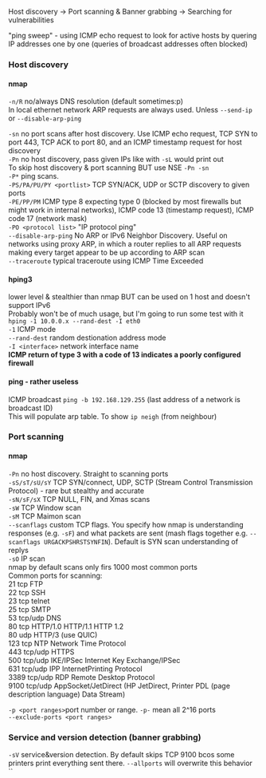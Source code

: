 Host discovery -> Port scanning & Banner grabbing -> Searching for vulnerabilities

"ping sweep" -  using ICMP echo request to look for active hosts by quering IP addresses one by one (queries of broadcast addresses often blocked)

### Host discovery
#### nmap
`-n/R` no/always DNS resolution (default sometimes:p)  
In local ethernet network ARP requests are always used. Unless `--send-ip` or `--disable-arp-ping`

`-sn` no port scans after host discovery. Use ICMP echo request, TCP SYN to port 443, TCP ACK to port 80, and an ICMP timestamp request for host discovery  
`-Pn` no host discovery, pass given IPs like with `-sL` would print out  
To skip host discovery & port scanning BUT use NSE `-Pn -sn`  
`-P*` ping scans.  
  `-PS/PA/PU/PY <portlist>` TCP SYN/ACK, UDP or SCTP discovery to given ports  
  `-PE/PP/PM` ICMP type 8 expecting type 0 (blocked by most firewalls but might work in internal networks), ICMP code 13 (timestamp request), ICMP code 17 (network mask)  
  `-PO <protocol list>` "IP protocol ping"  
`--disable-arp-ping` No ARP or IPv6 Neighbor Discovery. Useful on networks using proxy ARP, in which a router replies to all ARP requests making every target appear to be up according to ARP scan  
`--traceroute` typical traceroute using ICMP Time Exceeded  
#### hping3
lower level & stealthier than nmap BUT can be used on 1 host and doesn't support IPv6  
Probably won't be of much usage, but I'm going to run some test with it  
  `hping -1 10.0.0.x --rand-dest -I eth0`  
        `-1` ICMP mode  
        `--rand-dest` random destionation address mode  
        `-I <interface>` network interface name  
**ICMP return of type 3 with a code of 13 indicates a poorly configured firewall**  
#### ping - rather useless
ICMP broadcast `ping -b 192.168.129.255` (last address of a network is broadcast ID)  
This will populate arp table. To show `ip neigh` (from neighbour)  

### Port scanning
#### nmap
`-Pn` no host discovery. Straight to scanning ports  
`-sS/sT/sU/sY` TCP SYN/connect, UDP, SCTP (Stream Control Transmission Protocol) - rare but stealthy and accurate  
`-sN/sF/sX` TCP NULL, FIN, and Xmas scans  
`-sW` TCP Window scan  
`-sM` TCP Maimon scan  
`--scanflags` custom TCP flags. You specify how nmap is understanding responses (e.g. `-sF`) and what packets are sent 
(mash flags together e.g. `--scanflags URGACKPSHRSTSYNFIN`). Default is SYN scan understanding of replys  
`-sO` IP scan  
nmap by default scans only firs 1000 most common ports  
Common ports for scanning:  
21 tcp FTP  
22 tcp SSH  
23 tcp telnet  
25 tcp SMTP  
53 tcp/udp DNS  
80 tcp HTTP/1.0 HTTP/1.1 HTTP 1.2  
80 udp HTTP/3 (use QUIC)  
123 tcp NTP Network Time Protocol  
443 tcp/udp HTTPS  
500 tcp/udp IKE/IPSec Internet Key Exchange/IPSec  
631 tcp/udp IPP InternetPrinting Protocol  
3389 tcp/udp RDP Remote Desktop Protocol  
9100 tcp/udp AppSocket/JetDirect (HP JetDirect, Printer PDL (page description language) Data Stream)  

`-p <port ranges>`port number or range. `-p-` mean all 2^16 ports  
`--exclude-ports <port ranges>`  

### Service and version detection (banner grabbing)
`-sV` service&version detection. By default skips TCP 9100 bcos some printers print everything sent there. `--allports` will overwrite this behavior  
``




